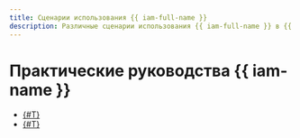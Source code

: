 ```yaml
---
title: Сценарии использования {{ iam-full-name }}
description: Различные сценарии использования {{ iam-full-name }} в {{ yandex-cloud }}.
---
```


# Практические руководства {{ iam-name }}

* [{#T}](static-key-in-lockbox.md)
* [{#T}](sa-oslogin-ansible.md)